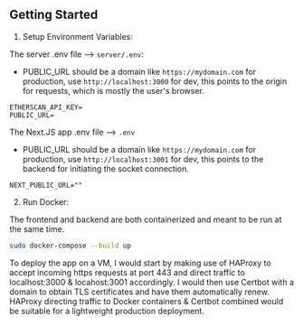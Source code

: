 ## Getting Started

1) Setup Environment Variables:

The server .env file --> `server/.env`:
- PUBLIC_URL should be a domain like `https://mydomain.com` for production, use `http://localhost:3000` for dev, this points to the origin for requests, which is mostly the user's browser.

```
ETHERSCAN_API_KEY=
PUBLIC_URL=
```

The Next.JS app .env file --> `.env`
- PUBLIC_URL should be a domain like `https://mydomain.com` for production, use `http://localhost:3001` for dev, this points to the backend for initiating the socket connection.

```
NEXT_PUBLIC_URL=""
```

2) Run Docker:

The frontend and backend are both containerized and meant to be run at the same time.

```bash
sudo docker-compose --build up

```

To deploy the app on a VM, I would start by making use of HAProxy to accept incoming https requests at port 443 and direct traffic to localhost:3000 & locahost:3001 accordingly. I would then use Certbot with a domain to obtain TLS certificates and have them automatically renew. HAProxy directing traffic to Docker containers & Certbot combined would be suitable for a lightweight production deployment.